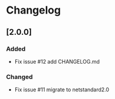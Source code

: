 ﻿# Changelog

## [2.0.0]

### Added
- Fix issue #12 add CHANGELOG.md

### Changed
- Fix issue #11 migrate to netstandard2.0